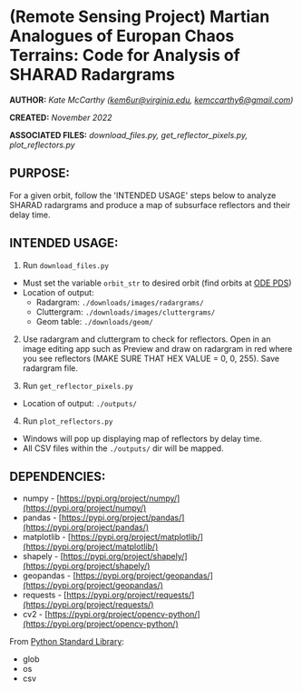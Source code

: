 # (Remote Sensing Project) Martian Analogues of Europan Chaos Terrains: Code for Analysis of SHARAD Radargrams

**AUTHOR:** *Kate McCarthy (kem6ur@virginia.edu, kemccarthy6@gmail.com)*

**CREATED:** *November 2022*

**ASSOCIATED FILES:** *download_files.py, get_reflector_pixels.py, plot_reflectors.py*

## PURPOSE:
For a given orbit, follow the 'INTENDED USAGE' steps below to analyze SHARAD radargrams and produce a map of subsurface reflectors and their delay time.

## INTENDED USAGE:

1. Run `download_files.py`
* Must set the variable `orbit_str` to desired orbit (find orbits at [ODE PDS](https://ode.rsl.wustl.edu/mars/mapsearch))
* Location of output:
  * Radargram: `./downloads/images/radargrams/`
  * Cluttergram: `./downloads/images/cluttergrams/`
  * Geom table: `./downloads/geom/`

2. Use radargram and cluttergram to check for reflectors. Open in an image editing app such as Preview and draw on radargram in red where you see reflectors (MAKE SURE THAT HEX VALUE = 0, 0, 255). Save radargram file.

3. Run `get_reflector_pixels.py`
* Location of output: `./outputs/`

4. Run `plot_reflectors.py`
* Windows will pop up displaying map of reflectors by delay time.
* All CSV files within the `./outputs/` dir will be mapped.

## DEPENDENCIES:
* numpy - [https://pypi.org/project/numpy/](https://pypi.org/project/numpy/)
* pandas - [https://pypi.org/project/pandas/](https://pypi.org/project/pandas/)
* matplotlib - [https://pypi.org/project/matplotlib/](https://pypi.org/project/matplotlib/)
* shapely - [https://pypi.org/project/shapely/](https://pypi.org/project/shapely/)
* geopandas - [https://pypi.org/project/geopandas/](https://pypi.org/project/geopandas/)
* requests - [https://pypi.org/project/requests/](https://pypi.org/project/requests/)
* cv2 - [https://pypi.org/project/opencv-python/](https://pypi.org/project/opencv-python/)

From [Python Standard Library](https://docs.python.org/3/library/):
* glob
* os
* csv
